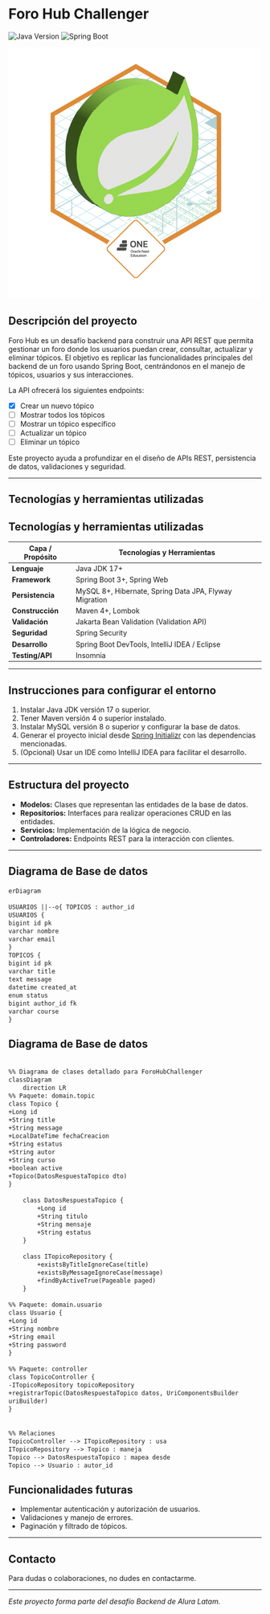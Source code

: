# Foro Hub Challenger 
![Java Version](https://img.shields.io/badge/Java-17-blue) ![Spring Boot](https://img.shields.io/badge/Spring%20Boot-3.1-green)

![Insignia foro hub](docs/img/foro-hub.png)

## Descripción del proyecto

Foro Hub es un desafío backend para construir una API REST que permita gestionar un foro donde los usuarios puedan crear, consultar, actualizar y eliminar tópicos. El objetivo es replicar las funcionalidades principales del backend de un foro usando Spring Boot, centrándonos en el manejo de tópicos, usuarios y sus interacciones.

La API ofrecerá los siguientes endpoints:

- [x] Crear un nuevo tópico
- [ ] Mostrar todos los tópicos
- [ ] Mostrar un tópico específico
- [ ] Actualizar un tópico
- [ ] Eliminar un tópico

Este proyecto ayuda a profundizar en el diseño de APIs REST, persistencia de datos, validaciones y seguridad.

---

## Tecnologías y herramientas utilizadas
## Tecnologías y herramientas utilizadas

| Capa / Propósito  | Tecnologías y Herramientas |
|-------------------|----------------------------|
| **Lenguaje**      | Java JDK 17+               |
| **Framework**     | Spring Boot 3+, Spring Web |
| **Persistencia**  | MySQL 8+, Hibernate, Spring Data JPA, Flyway Migration |
| **Construcción**  | Maven 4+, Lombok           |
| **Validación**    | Jakarta Bean Validation (Validation API) |
| **Seguridad**     | Spring Security            |
| **Desarrollo**    | Spring Boot DevTools, IntelliJ IDEA / Eclipse |
| **Testing/API**   | Insomnia                   |

---

## Instrucciones para configurar el entorno

1. Instalar Java JDK versión 17 o superior.
2. Tener Maven versión 4 o superior instalado.
3. Instalar MySQL versión 8 o superior y configurar la base de datos.
4. Generar el proyecto inicial desde [Spring Initializr](https://start.spring.io/) con las dependencias mencionadas.
5. (Opcional) Usar un IDE como IntelliJ IDEA para facilitar el desarrollo.

---

## Estructura del proyecto

- **Modelos:** Clases que representan las entidades de la base de datos.
- **Repositorios:** Interfaces para realizar operaciones CRUD en las entidades.
- **Servicios:** Implementación de la lógica de negocio.
- **Controladores:** Endpoints REST para la interacción con clientes.

---

## Diagrama de Base de datos

```mermaid
erDiagram
    
USUARIOS ||--o{ TOPICOS : author_id
USUARIOS {
bigint id pk
varchar nombre
varchar email
}
TOPICOS {
bigint id pk
varchar title
text message
datetime created_at
enum status
bigint author_id fk
varchar course
}
```

## Diagrama de Base de datos

```mermaid

%% Diagrama de clases detallado para ForoHubChallenger
classDiagram
    direction LR
%% Paquete: domain.topic
class Topico {
+Long id
+String title
+String message
+LocalDateTime fechaCreacion
+String estatus
+String autor
+String curso
+boolean active
+Topico(DatosRespuestaTopico dto)
}

    class DatosRespuestaTopico {
        +Long id
        +String titulo
        +String mensaje
        +String estatus
    }

    class ITopicoRepository {
        +existsByTitleIgnoreCase(title)
        +existsByMessageIgnoreCase(message)
        +findByActiveTrue(Pageable paged)
    }

%% Paquete: domain.usuario
class Usuario {
+Long id
+String nombre
+String email
+String password
}

%% Paquete: controller
class TopicoController {
-ITopicoRepository topicoRepository
+registrarTopic(DatosRespuestaTopico datos, UriComponentsBuilder uriBuilder)
}


%% Relaciones
TopicoController --> ITopicoRepository : usa
ITopicoRepository --> Topico : maneja
Topico --> DatosRespuestaTopico : mapea desde
Topico --> Usuario : autor_id
```


## Funcionalidades futuras

- Implementar autenticación y autorización de usuarios.
- Validaciones y manejo de errores.
- Paginación y filtrado de tópicos.

---

## Contacto

Para dudas o colaboraciones, no dudes en contactarme.

---

*Este proyecto forma parte del desafío Backend de Alura Latam.*
